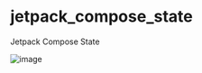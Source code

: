 # jetpack_compose_state
Jetpack Compose State

![image](https://github.com/JoaoEnrique13/jetpack_compose_state/assets/99426704/0007eff6-1143-4d0d-85f3-7d692946f023)
